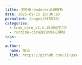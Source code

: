 ```yaml
---
title: 渲染器renderer源码解析
date: 2025-09-15 16:36:20
permalink: /pages/0f5538/
categories:
  - 《vue_core_v3.5.18源码学习》
  - runtime-core运行时核心模块
tags:
  - 
author: 
  name: 东流
  link: https://github.com/Jinuss
---
```

